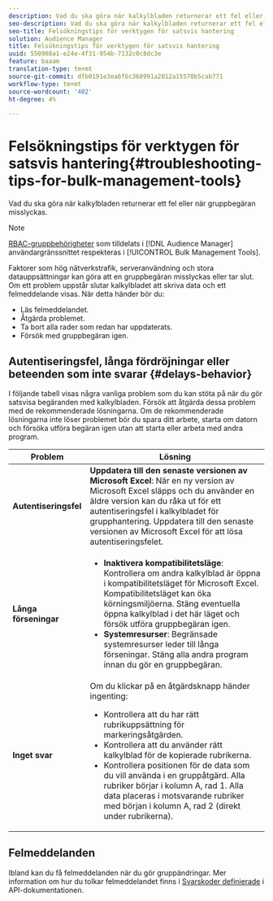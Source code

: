 ```yaml
---
description: Vad du ska göra när kalkylbladen returnerar ett fel eller när gruppbegäran misslyckas.
seo-description: Vad du ska göra när kalkylbladen returnerar ett fel eller när gruppbegäran misslyckas.
seo-title: Felsökningstips för verktygen för satsvis hantering
solution: Audience Manager
title: Felsökningstips för verktygen för satsvis hantering
uuid: 550908a1-e24e-4f31-954b-7132c0c8dc3e
feature: baaam
translation-type: tm+mt
source-git-commit: dfb0191e3ea6f6c360991a2012a15570b5cab771
workflow-type: tm+mt
source-wordcount: '402'
ht-degree: 4%

---
```



# Felsökningstips för verktygen för satsvis hantering{#troubleshooting-tips-for-bulk-management-tools}

Vad du ska göra när kalkylbladen returnerar ett fel eller när gruppbegäran misslyckas.



<!-- 

<p>r_bulk_troubleshoot.xml </p>

 -->

>[!NOTE]
>
>[RBAC-gruppbehörigheter](../../features/administration/administration-overview.md) som tilldelats i [!DNL Audience Manager] användargränssnittet respekteras i [!UICONTROL Bulk Management Tools].

Faktorer som hög nätverkstrafik, serveranvändning och stora datauppsättningar kan göra att en gruppbegäran misslyckas eller tar slut. Om ett problem uppstår slutar kalkylbladet att skriva data och ett felmeddelande visas. När detta händer bör du:

* Läs felmeddelandet.
* Åtgärda problemet.
* Ta bort alla rader som redan har uppdaterats.
* Försök med gruppbegäran igen.

## Autentiseringsfel, långa fördröjningar eller beteenden som inte svarar {#delays-behavior}

I följande tabell visas några vanliga problem som du kan stöta på när du gör satsvisa begäranden med kalkylbladen. Försök att åtgärda dessa problem med de rekommenderade lösningarna. Om de rekommenderade lösningarna inte löser problemet bör du spara ditt arbete, starta om datorn och försöka utföra begäran igen utan att starta eller arbeta med andra program.

<table id="table_AC6FB99402214A4EAC6E709465BB67AF"> 
 <thead> 
  <tr> 
   <th colname="col1" class="entry"> Problem </th> 
   <th colname="col2" class="entry"> Lösning </th> 
  </tr> 
 </thead>
 <tbody> 
  <tr> 
   <td colname="col1"> <b>Autentiseringsfel</b> </td> 
   <td colname="col2"> 
    <b>Uppdatera till den senaste versionen av Microsoft Excel</b>: När en ny version av Microsoft Excel släpps och du använder en äldre version kan du råka ut för ett autentiseringsfel i kalkylbladet för grupphantering. Uppdatera till den senaste versionen av Microsoft Excel för att lösa autentiseringsfelet.
</td> 
  </tr> 
  <tr> 
   <td colname="col1"> <b>Långa förseningar</b> </td> 
   <td colname="col2"> 
    <ul id="ul_AA6F414024B2475AB1C0B46DC3FF0B36"> 
     <li id="li_ECC83AC39D7142519AA9A223DB8FCF23"> <b>Inaktivera kompatibilitetsläge</b>: Kontrollera om andra kalkylblad är öppna i kompatibilitetsläget för Microsoft Excel. Kompatibilitetsläget kan öka körningsmiljöerna. Stäng eventuella öppna kalkylblad i det här läget och försök utföra gruppbegäran igen. </li> 
     <li id="li_234BFCF563234DE198884F33AB75280D"> <b>Systemresurser</b>: Begränsade systemresurser leder till långa förseningar. Stäng alla andra program innan du gör en gruppbegäran. </li> 
    </ul> </td> 
  </tr> 
  <tr> 
   <td colname="col1"> <b>Inget svar</b> </td> 
   <td colname="col2">Om du klickar på en åtgärdsknapp händer ingenting: 
    <ul id="ul_142E63CDD556414AB639E51734FEDBCF"> 
     <li id="li_DBB6C819603D46B5AECC9C854FDAFDF1">Kontrollera att du har rätt rubrikuppsättning för markeringsåtgärden. </li> 
     <li id="li_391C9031907A4085BDAD42054960045C">Kontrollera att du använder rätt kalkylblad för de kopierade rubrikerna. </li> 
     <li id="li_76A7241989204933858621FAAB5C3408">Kontrollera positionen för de data som du vill använda i en gruppåtgärd. Alla rubriker börjar i kolumn A, rad 1. Alla data placeras i motsvarande rubriker med början i kolumn A, rad 2 (direkt under rubrikerna). </li> 
    </ul> </td> 
  </tr> 
 </tbody> 
</table>

## Felmeddelanden

Ibland kan du få felmeddelanden när du gör gruppändringar. Mer information om hur du tolkar felmeddelandet finns i [Svarskoder definierade](/help/using/api/rest-api-main/aam-api-getting-started.md) i API-dokumentationen.

